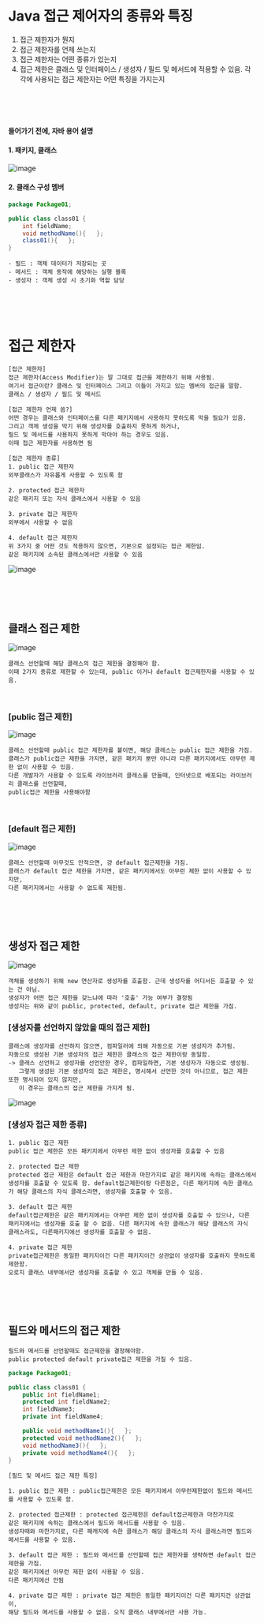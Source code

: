 # Java 접근 제어자의 종류와 특징
1. 접근 제한자가 뭔지
2. 접근 제한자를 언제 쓰는지
3. 접근 제한자는 어떤 종류가 있는지
4. 접근 제한은 클래스 및 인터페이스 / 생성자 / 필드 및 메서드에 적용할 수 있음. 각각에 사용되는 접근 제한자는 어떤 특징을 가지는지

<br>
<br>
<br>

#### 들어가기 전에, 자바 용어 설명    
#### 1. 패키지, 클래스
![image](https://github.com/jiyeonnnny/Computer-Science/assets/139419091/387af9e2-aacb-4eb9-bf03-ca7fad7e3cc4)   

#### 2. 클래스 구성 멤버
```java
package Package01;

public class class01 {
    int fieldName;
    void methodName(){   };
    class01(){   };
}
```
```
- 필드 : 객체 데이터가 저장되는 곳
- 메서드 : 객체 동작에 해당하는 실행 블록
- 생성자 : 객체 생성 시 초기화 역할 담당
```


<br>
<br>
<br>

# 접근 제한자
```
[접근 제한자]
접근 제한자(Access Modifier)는 말 그대로 접근을 제한하기 위해 사용됨.
여기서 접근이란? 클래스 및 인터페이스 그리고 이들이 가지고 있는 멤버의 접근을 말함.
클래스 / 생성자 / 필드 및 메서드
```
```
[접근 제한자 언제 씀?]
어떤 경우는 클래스와 인터페이스를 다른 패키지에서 사용하지 못하도록 막을 필요가 있음.
그리고 객체 생성을 막기 위해 생성자를 호출하지 못하게 하거나,
필드 및 메서드를 사용하지 못하게 막아야 하는 경우도 있음.
이때 접근 제한자를 사용하면 됨
```
```
[접근 제한자 종류]
1. public 접근 제한자
외부클래스가 자유롭게 사용할 수 있도록 함

2. protected 접근 제한자
같은 패키지 또는 자식 클래스에서 사용할 수 있음

3. private 접근 제한자
외부에서 사용할 수 없음

4. default 접근 제한자
위 3가지 중 어떤 것도 적용하지 않으면, 기본으로 설정되는 접근 제한임.
같은 패키지에 소속된 클래스에서만 사용할 수 있음
```
![image](https://github.com/jiyeonnnny/Computer-Science/assets/139419091/c5c034f7-ff24-4573-a7e5-640f853e81ea)

<br>
<br>
<br>

## 클래스 접근 제한
![image](https://github.com/jiyeonnnny/Computer-Science/assets/139419091/387af9e2-aacb-4eb9-bf03-ca7fad7e3cc4)   
```
클래스 선언할때 해당 클래스의 접근 제한을 결정해야 함.
이때 2가지 종류로 제한할 수 있는데, public 이거나 default 접근제한자를 사용할 수 있음.
```

<br>

### [public 접근 제한]
![image](https://github.com/jiyeonnnny/Computer-Science/assets/139419091/8eccec3d-3603-4b67-9671-578322727d55)   
```
클래스 선언할때 public 접근 제한자를 붙이면, 해당 클래스는 public 접근 제한을 가짐.
클래스가 public접근 제한을 가지면, 같은 패키지 뿐만 아니라 다른 패키지에서도 아무런 제한 없이 사용할 수 있음.
다른 개발자가 사용할 수 있도록 라이브러리 클래스를 만들때, 인터넷으로 배포되는 라이브러리 클래스를 선언할때,
public접근 제한을 사용해야함
```

<br>

### [default 접근 제한]
![image](https://github.com/jiyeonnnny/Computer-Science/assets/139419091/af9cbcb8-a739-4481-b988-fb168645fb8d)
```
클래스 선언할때 아무것도 안적으면, 걍 default 접근제한을 가짐.
클래스가 default 접근 제한을 가지면, 같은 패키지에서도 아무런 제한 없이 사용할 수 있지만,
다른 패키지에서는 사용할 수 없도록 제한됨.
```

<br>
<br>
<br>

## 생성자 접근 제한
![image](https://github.com/jiyeonnnny/Computer-Science/assets/139419091/9c43ea2b-1fca-4818-bcbb-6390847404b4)   
```
객체를 생성하기 위해 new 연산자로 생성자를 호출함. 근데 생성자를 어디서든 호출할 수 있는 건 아님.
생성자가 어떤 접근 제한을 갖느냐에 따라 '호출' 가능 여부가 결정됨
생성자는 위와 같이 public, protected, default, private 접근 제한을 가짐.
```

### [생성자를 선언하지 않았을 때의 접근 제한]
```
클래스에 생성자를 선언하지 않으면, 컴파일러에 의해 자동으로 기본 생성자가 추가됨.
자동으로 생성된 기본 생성자의 접근 제한은 클래스의 접근 제한이랑 동일함.
-> 클래스 선언하고 생성자를 선언안한 경우, 컴파일하면, 기본 생성자가 자동으로 생성됨.
   그렇게 생성된 기본 생성자의 접근 제한은, 명시해서 선언한 것이 아니므로, 접근 제한 또한 명시되어 있지 않지만,
   이 경우는 클래스의 접근 제한을 가지게 됨.
```
![image](https://github.com/jiyeonnnny/Computer-Science/assets/139419091/9cc3de90-b911-4fd6-b355-6255f3d110da)   

### [생성자 접근 제한 종류]
```
1. public 접근 제한
public 접근 제한은 모든 패키지에서 아무런 제한 없이 생성자를 호출할 수 있음

2. protected 접근 제한
protected 접근 제한은 default 접근 제한과 마찬가지로 같은 패키지에 속하는 클래스에서 생성자를 호출할 수 있도록 함. default접근제한이랑 다른점은, 다른 패키지에 속한 클래스가 해당 클래스의 자식 클래스라면, 생성자를 호출할 수 있음.

3. default 접근 제한   
default접근제한은 같은 패키지에서는 아무런 제한 없이 생성자를 호출할 수 있으나, 다른 패키지에서는 생성자를 호출 할 수 없음. 다른 패키지에 속한 클래스가 해당 클래스의 자식 클래스라도, 다른패키지에선 생성자를 호출할 수 없음.

4. private 접근 제한   
private접근제한은 동일한 패키지이건 다른 패키지이건 상관없이 생성자를 호출하지 못하도록 제한함.
오로지 클래스 내부에서만 생성자를 호출할 수 있고 객체를 만들 수 있음.
```

<br>
<br>
<br>

## 필드와 메서드의 접근 제한
```
필드와 메서드를 선언할때도 접근제한을 결정해야함.
public protected default private접근 제한을 가질 수 있음.
```
```java
package Package01;

public class class01 {
    public int fieldName1;
    protected int fieldName2;
    int fieldName3;
    private int fieldName4;

    public void methodName1(){   };
    protected void methodName2(){   };
    void methodName3(){   };
    private void methodName4(){   };
}
```
```
[필드 및 메서드 접근 제한 특징]

1. public 접근 제한 : public접근제한은 모든 패키지에서 아무런제한없이 필드와 메서드를 사용할 수 있도록 함.

2. protected 접근제한 : protected 접근제한은 default접근제한과 마찬가지로
같은 패키지에 속하는 클래스에서 필드와 메서드를 사용할 수 있음.
생성자때와 마찬가지로, 다른 패캐지에 속한 클래스가 해당 클래스의 자식 클래스라면 필드와 메서드를 사용할 수 있음.

3. default 접근 제한 : 필드와 메서드를 선언할때 접근 제한자를 생략하면 default 접근 제한을 가짐.
같은 패키지에선 아무런 제한 없이 사용할 수 있음.
다른 패키지에선 안됨

4. private 접근 제한 : private 접근 제한은 동일한 패키지이건 다른 패키지건 상관없이,
해당 필드와 메서드를 사용할 수 없음. 오직 클래스 내부에서만 사용 가능.
```
